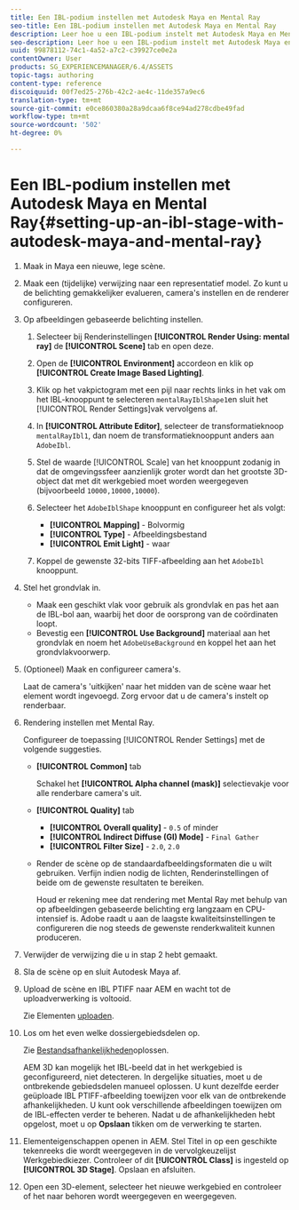 ```yaml
---
title: Een IBL-podium instellen met Autodesk Maya en Mental Ray
seo-title: Een IBL-podium instellen met Autodesk Maya en Mental Ray
description: Leer hoe u een IBL-podium instelt met Autodesk Maya en Mental Ray.
seo-description: Leer hoe u een IBL-podium instelt met Autodesk Maya en Mental Ray.
uuid: 99878112-74c1-4a52-a7c2-c39927ce0e2a
contentOwner: User
products: SG_EXPERIENCEMANAGER/6.4/ASSETS
topic-tags: authoring
content-type: reference
discoiquuid: 00f7ed25-276b-42c2-ae4c-11de357a9ec6
translation-type: tm+mt
source-git-commit: e0ce860380a28a9dcaa6f8ce94ad278cdbe49fad
workflow-type: tm+mt
source-wordcount: '502'
ht-degree: 0%

---
```



# Een IBL-podium instellen met Autodesk Maya en Mental Ray{#setting-up-an-ibl-stage-with-autodesk-maya-and-mental-ray}

1. Maak in Maya een nieuwe, lege scène.

1. Maak een (tijdelijke) verwijzing naar een representatief model. Zo kunt u de belichting gemakkelijker evalueren, camera&#39;s instellen en de renderer configureren.
1. Op afbeeldingen gebaseerde belichting instellen.

   1. Selecteer bij Renderinstellingen **[!UICONTROL Render Using: mental ray]** de **[!UICONTROL Scene]** tab en open deze.
   1. Open de **[!UICONTROL Environment]** accordeon en klik op **[!UICONTROL Create Image Based Lighting]**.
   1. Klik op het vakpictogram met een pijl naar rechts links in het vak om het IBL-knooppunt te selecteren `mentalRayIblShape1`en sluit het [!UICONTROL Render Settings]vak vervolgens af.
   1. In **[!UICONTROL Attribute Editor]**, selecteer de transformatieknoop `mentalRayIbl1`, dan noem de transformatieknooppunt anders aan `AdobeIbl`.

   1. Stel de waarde [!UICONTROL Scale] van het knooppunt zodanig in dat de omgevingssfeer aanzienlijk groter wordt dan het grootste 3D-object dat met dit werkgebied moet worden weergegeven (bijvoorbeeld `10000,10000,10000`).
   1. Selecteer het `AdobeIblShape` knooppunt en configureer het als volgt:

      * **[!UICONTROL Mapping]** - Bolvormig
      * **[!UICONTROL Type]** - Afbeeldingsbestand
      * **[!UICONTROL Emit Light]** - waar
   1. Koppel de gewenste 32-bits TIFF-afbeelding aan het `AdobeIbl` knooppunt.


1. Stel het grondvlak in.

   * Maak een geschikt vlak voor gebruik als grondvlak en pas het aan de IBL-bol aan, waarbij het door de oorsprong van de coördinaten loopt.
   * Bevestig een **[!UICONTROL Use Background]** materiaal aan het grondvlak en noem het `AdobeUseBackground` en koppel het aan het grondvlakvoorwerp.

1. (Optioneel) Maak en configureer camera&#39;s.

   Laat de camera&#39;s &#39;uitkijken&#39; naar het midden van de scène waar het element wordt ingevoegd. Zorg ervoor dat u de camera&#39;s instelt op renderbaar.

1. Rendering instellen met Mental Ray.

   Configureer de toepassing [!UICONTROL Render Settings] met de volgende suggesties.

   * **[!UICONTROL Common]** tab

      Schakel het **[!UICONTROL Alpha channel (mask)]** selectievakje voor alle renderbare camera&#39;s uit.

   * **[!UICONTROL Quality]** tab

      * **[!UICONTROL Overall quality]** - `0.5` of minder
      * **[!UICONTROL Indirect Diffuse (GI) Mode]** - `Final Gather`
      * **[!UICONTROL Filter Size]** - `2.0`, `2.0`
   * Render de scène op de standaardafbeeldingsformaten die u wilt gebruiken. Verfijn indien nodig de lichten, Renderinstellingen of beide om de gewenste resultaten te bereiken.

      Houd er rekening mee dat rendering met Mental Ray met behulp van op afbeeldingen gebaseerde belichting erg langzaam en CPU-intensief is. Adobe raadt u aan de laagste kwaliteitsinstellingen te configureren die nog steeds de gewenste renderkwaliteit kunnen produceren.


1. Verwijder de verwijzing die u in stap 2 hebt gemaakt.

1. Sla de scène op en sluit Autodesk Maya af.

1. Upload de scène en IBL PTIFF naar AEM en wacht tot de uploadverwerking is voltooid.

   Zie Elementen [uploaden](/help/assets/managing-assets-touch-ui.md#uploading-assets).

1. Los om het even welke dossiergebiedsdelen op.

   Zie [Bestandsafhankelijkheden](/help/sites-classic-ui-authoring/classicui-upload-proc-3d-resolve-dependencies.md)oplossen.

   AEM 3D kan mogelijk het IBL-beeld dat in het werkgebied is geconfigureerd, niet detecteren. In dergelijke situaties, moet u de ontbrekende gebiedsdelen manueel oplossen. U kunt dezelfde eerder geüploade IBL PTIFF-afbeelding toewijzen voor elk van de ontbrekende afhankelijkheden. U kunt ook verschillende afbeeldingen toewijzen om de IBL-effecten verder te beheren. Nadat u de afhankelijkheden hebt opgelost, moet u op **Opslaan** tikken om de verwerking te starten.

1. Elementeigenschappen openen in AEM. Stel Titel in op een geschikte tekenreeks die wordt weergegeven in de vervolgkeuzelijst Werkgebiedkiezer. Controleer of dit **[!UICONTROL Class]** is ingesteld op **[!UICONTROL 3D Stage]**. Opslaan en afsluiten.

1. Open een 3D-element, selecteer het nieuwe werkgebied en controleer of het naar behoren wordt weergegeven en weergegeven.


